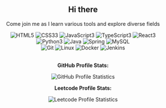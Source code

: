 <div align=center>
  <h2>Hi there</h2>
  <p>Come join me as I learn various tools and explore diverse fields</p>
  <img alt="HTML5" src="https://img.shields.io/badge/HTML5-%23f06529?logo=html5&logoColor=%23ebebeb&labelColor=%23f06529&style=for-the-badge">
  <img alt="CSS33" src="https://img.shields.io/badge/CSS3-%231572B6?logo=css3&logoColor=%23ebebeb&labelColor=%231572B6&style=for-the-badge">
  <img alt="JavaScript3" src="https://img.shields.io/badge/JavaScript-%23F7DF1E?logo=javascript&logoColor=%23000000&labelColor=%23F7DF1E&style=for-the-badge">
  <img alt="TypeScript3" src="https://img.shields.io/badge/TypeScript-%233178C6?logo=typescript&logoColor=%23ebebeb&labelColor=%233178C6&style=for-the-badge">
  <img alt="React3" src="https://img.shields.io/badge/React-%2361DAFB?logo=react&logoColor=%23000000&labelColor=%2361DAFB&style=for-the-badge">
  <br>
  <img alt="Python3" src="https://img.shields.io/badge/Python3-%233776AB?logo=python&logoColor=%23ebebeb&labelColor=%233776AB&style=for-the-badge">
  <img alt="Java" src="https://img.shields.io/badge/Java-%23F80000?logo=oracle&logoColor=%23ebebeb&labelColor=%23F80000&style=for-the-badge">
  <img alt="Spring" src="https://img.shields.io/badge/Spring-%236DB33F?logo=spring&logoColor=%23ebebeb&labelColor=%236DB33F&style=for-the-badge">
  <img alt="MySQL" src="https://img.shields.io/badge/MySQL-%234479A1?logo=mysql&logoColor=%23ebebeb&labelColor=%234479A1&style=for-the-badge">
  <br>
  <img alt="Git" src="https://img.shields.io/badge/Git-%23F05032?logo=git&logoColor=%23ebebeb&labelColor=%23F05032&style=for-the-badge">
  <img alt="Linux" src="https://img.shields.io/badge/Linux-%23FCC624?logo=linux&logoColor=%23000000&labelColor=%23FCC624&style=for-the-badge">
  <img alt="Docker" src="https://img.shields.io/badge/Docker-%232496ED?logo=docker&logoColor=%23ebebeb&labelColor=%232496ED&style=for-the-badge">
  <img alt="Jenkins" src="https://img.shields.io/badge/Jenkins-%23D24939?logo=jenkins&logoColor=%23ebebeb&labelColor=%23D24939&style=for-the-badge">
  <br>
  <br>
  <!--
  <p><strong>Socials:</strong></p>
  <a href="https://www.linkedin.com/in/jonetta/"><img alt="LinkedIn" src="https://img.shields.io/badge/LinkedIn-%230A66C2?logo=linkedin&logoColor=%23ebebeb&labelColor=%230A66C2&style=for-the-badge"></a>
  <img alt="Gmail" src="https://img.shields.io/badge/Gmail-%23EA4335?logo=gmail&logoColor=%23ebebeb&labelColor=%23EA4335&style=for-the-badge">
  <br>
  <br>
  -->
  <p><strong>GitHub Profile Stats:</strong></p>
  <img alt="GitHub Profile Statistics" src="https://github-readme-stats.vercel.app/api/top-langs/?username=JonettaPek&layout=compact">
  <p><strong>Leetcode Profile Stats:</strong></p>
  <img alt="Leetcode Profile Statistics" src="https://leetcard.jacoblin.cool/JonettaPek?theme=light&font=Mada&ext=heatmap">
  <br>
  <!--
  <img alt="rainy day with coffee and cat" src="/assets/giphy-rain-cat.gif">
  -->
</div>
